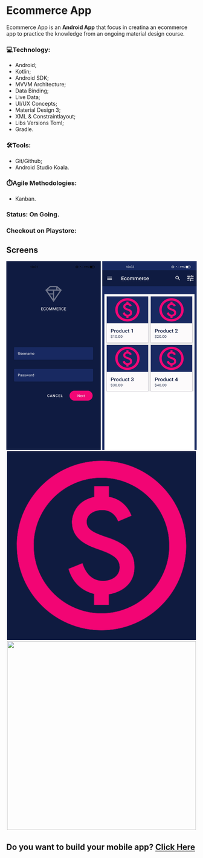 # Ecommerce App

Ecommerce App is an **Android App** that focus in creatina an ecommerce app to practice the knowledge from an ongoing material design course.

### 💻Technology:
* Android;
* Kotlin;
* Android SDK;
* MVVM Architecture;
* Data Binding;
* Live Data;
* UI/UX Concepts;
* Material Design 3;
* XML & Constraintlayout;
* Libs Versions Toml;
* Gradle.

### 🛠️Tools:
* Git/Github;
* Android Studio Koala.

### ⏱️Agile Methodologies:
* Kanban.

### Status: On Going.

### Checkout on Playstore: 

## Screens
<p align="center">
  <img src="./img/print_1.jpg" width="250" height="500"/>
  <img src="./img/print_2.jpg" width="250" height="500"/>
  <img src="./img/ecommerce.png" width="500" height="500"/>
  <img src="./img/michin_logo.PNG" width="500" height="500"/>
 </p>

Do you want to build your mobile app? <a href="https://www.linkedin.com/company/michi-in/"> **Click Here** </a>
-------------------------------------------------------------------------------------------------------------------------------------------

<!--   <img src="./img/print_3.jpg" width="250" height="500"/> -->
